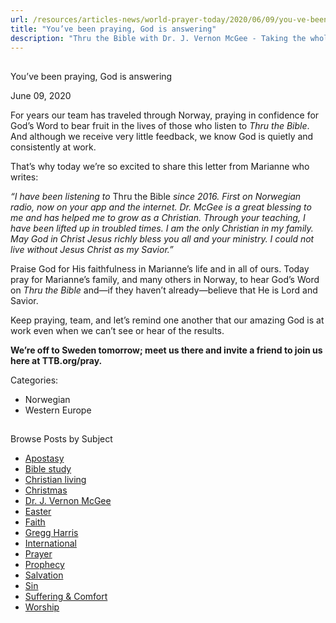 ```yaml
---
url: /resources/articles-news/world-prayer-today/2020/06/09/you-ve-been-praying-god-is-answering
title: "You’ve been praying, God is answering"
description: "Thru the Bible with Dr. J. Vernon McGee - Taking the whole Word to the whole world"
---
```







## 
 You’ve been praying, God is answering


June 09, 2020
![]()




For years our team has traveled through Norway, praying in confidence for God’s Word to bear fruit in the lives of those who listen to *Thru the Bible*. And although we receive very little feedback, we know God is quietly and consistently at work.  

 That’s why today we’re so excited to share this letter from Marianne who writes:

*“I have been listening to* Thru the Bible *since 2016. First on Norwegian radio, now on your app and the internet. Dr. McGee is a great blessing to me and has helped me to grow as a Christian. Through your teaching, I have been lifted up in troubled times. I am the only Christian in my family. May God in Christ Jesus richly bless you all and your ministry. I could not live without Jesus Christ as my Savior.”*

Praise God for His faithfulness in Marianne’s life and in all of ours. Today pray for Marianne’s family, and many others in Norway, to hear God’s Word on *Thru the Bible* and—if they haven’t already—believe that He is Lord and Savior. 

Keep praying, team, and let’s remind one another that our amazing God is at work even when we can’t see or hear of the results.

**We’re off to Sweden tomorrow; meet us there and invite a friend to join us here at TTB.org/pray.**  




Categories: 


* Norwegian
* Western Europe









## 
 Browse Posts by Subject


* [Apostasy](/resources/articles-news/-in-tags/tags/Apostasy)
* [Bible study](/resources/articles-news/-in-tags/tags/Bible-study)
* [Christian living](/resources/articles-news/-in-tags/tags/Christian-living)
* [Christmas](/resources/articles-news/-in-tags/tags/Christmas)
* [Dr. J. Vernon McGee](/resources/articles-news/-in-tags/tags/Dr-J-Vernon-McGee)
* [Easter](/resources/articles-news/-in-tags/tags/easter)
* [Faith](/resources/articles-news/-in-tags/tags/Faith)
* [Gregg Harris](/resources/articles-news/-in-tags/tags/Gregg-Harris)
* [International](/resources/articles-news/-in-tags/tags/International)
* [Prayer](/resources/articles-news/-in-tags/tags/prayer)
* [Prophecy](/resources/articles-news/-in-tags/tags/Prophecy)
* [Salvation](/resources/articles-news/-in-tags/tags/Salvation)
* [Sin](/resources/articles-news/-in-tags/tags/sin)
* [Suffering & Comfort](/resources/articles-news/-in-tags/tags/Suffering-Comfort)
* [Worship](/resources/articles-news/-in-tags/tags/worship)






